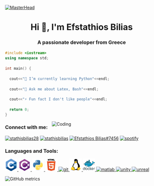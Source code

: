 [![MasterHead](https://developers.giphy.com/branch/master/static/api-c99e353f761d318322c853c03ebcf21b.gif)](https://giphy.com/)
<h1 align="center">Hi 👋, I'm Efstathios Bilias</h1>
<h3 align="center">A passionate developer from Greece</h3>

```c++
#include <iostream>
using namespace std;

int main() {

  cout<<"🌱 I’m currently learning Python"<<endl;
  
  cout<<"💬 Ask me about Latex, Bash"<<endl;
  
  cout<<"⚡ Fun fact I don't like people"<<endl;

  return 0;
}
```

<img align="right" alt="Coding" width="350" src="https://media.tenor.com/D5ScqejhhYkAAAAC/computer-typing.gif">

<!-- Social Media -->
<h3 align="left">Connect with me:</h3>
<p align="left">
<a href="https://fb.com/stathisbilias28" target="blank"><img align="center" src="https://raw.githubusercontent.com/rahuldkjain/github-profile-readme-generator/master/src/images/icons/Social/facebook.svg" alt="stathisbilias28" height="30" width="40" /></a>
<a href="https://instagram.com/stathisbilias" target="blank"><img align="center" src="https://raw.githubusercontent.com/rahuldkjain/github-profile-readme-generator/master/src/images/icons/Social/instagram.svg" alt="stathisbilias" height="30" width="40" /></a>
<a href="https://discordapp.com/users/908784206795128903/" target="blank"><img align="center" src="https://raw.githubusercontent.com/rahuldkjain/github-profile-readme-generator/master/src/images/icons/Social/discord.svg" alt="Efstathios Bilias#7456" height="40" width="50" /></a>
<a href="https://open.spotify.com/user/65teupfdxcz7or2egf2b3066u?si=dae864d5b23a49d6" target="blank"><img align="center" src="https://external-content.duckduckgo.com/iu/?u=https%3A%2F%2Fwww.pngplay.com%2Fwp-content%2Fuploads%2F12%2FSpotify-Logo-Transparent-Images.png&f=1&nofb=1&ipt=29889ebd65b1119ed5b6047ebde52b7a8e6386ef35990d194fb0c0ca591569c3&ipo=images" alt="spotify" height="33" width="33" /></a>
</p>

<!-- Languages and Tools -->
<h3 align="left">Languages and Tools:</h3>
<p align="left"> 
<a href="https://www.w3schools.com/cpp/" target="_blank" rel="noreferrer"> <img src="https://raw.githubusercontent.com/devicons/devicon/master/icons/cplusplus/cplusplus-original.svg" alt="cplusplus" width="40" height="40"/> </a> 
<a href="https://www.w3schools.com/cs/" target="_blank" rel="noreferrer"> <img src="https://raw.githubusercontent.com/devicons/devicon/master/icons/csharp/csharp-original.svg" alt="csharp" width="40" height="40"/> </a>
<a href="https://www.python.org" target="_blank" rel="noreferrer"> <img src="https://raw.githubusercontent.com/devicons/devicon/master/icons/python/python-original.svg" alt="python" width="40" height="40"/> </a>
<a href="https://www.w3.org/html/" target="_blank" rel="noreferrer"> <img src="https://raw.githubusercontent.com/devicons/devicon/master/icons/html5/html5-original-wordmark.svg" alt="html5" width="40" height="40"/> </a>
<a href="https://git-scm.com/" target="_blank" rel="noreferrer"> <img src="https://www.vectorlogo.zone/logos/git-scm/git-scm-icon.svg" alt="git" width="40" height="40"/> </a> 
<a href="https://www.linux.org/" target="_blank" rel="noreferrer"> <img src="https://raw.githubusercontent.com/devicons/devicon/master/icons/linux/linux-original.svg" alt="linux" width="40" height="40"/> </a>
<a href="https://www.docker.com/" target="_blank" rel="noreferrer"> <img src="https://raw.githubusercontent.com/devicons/devicon/master/icons/docker/docker-original-wordmark.svg" alt="docker" width="40" height="40"/> </a>
<a href="https://www.mathworks.com/" target="_blank" rel="noreferrer"> <img src="https://upload.wikimedia.org/wikipedia/commons/2/21/Matlab_Logo.png" alt="matlab" width="40" height="40"/> </a>  
<a href="https://unity.com/" target="_blank" rel="noreferrer"> <img src="https://www.vectorlogo.zone/logos/unity3d/unity3d-icon.svg" alt="unity" width="40" height="40"/> </a> 
<a href="https://unrealengine.com/" target="_blank" rel="noreferrer"> <img src="https://raw.githubusercontent.com/kenangundogan/fontisto/036b7eca71aab1bef8e6a0518f7329f13ed62f6b/icons/svg/brand/unreal-engine.svg" alt="unreal" width="40" height="40"/> </a>
</p>
<!-- Latex -->

![GitHub metrics]([https://metrics.lecoq.io/insights/EfstathiosBilias](https://metrics.lecoq.io/insights/EfstathiosBilias))
